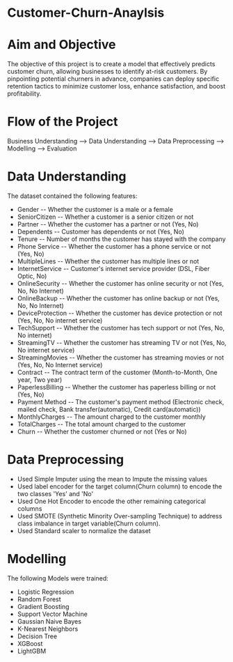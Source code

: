 # Customer-Churn-Anaylsis

# Aim and Objective
The objective of this project is to create a model that effectively predicts customer churn, allowing businesses to identify at-risk customers. By pinpointing potential churners in advance, companies can deploy specific retention tactics to minimize customer loss, enhance satisfaction, and boost profitability.

# Flow of the Project
Business Understanding --> Data Understanding --> Data Preprocessing --> Modelling --> Evaluation

# Data Understanding

The dataset contained the following features:

- Gender -- Whether the customer is a male or a female
- SeniorCitizen -- Whether a customer is a senior citizen or not
- Partner -- Whether the customer has a partner or not (Yes, No)
- Dependents -- Customer has dependents or not (Yes, No)
- Tenure -- Number of months the customer has stayed with the company
- Phone Service -- Whether the customer has a phone service or not (Yes, No)
- MultipleLines -- Whether the customer has multiple lines or not
- InternetService -- Customer's internet service provider (DSL, Fiber Optic, No)
- OnlineSecurity -- Whether the customer has online security or not (Yes, No, No Internet)
- OnlineBackup -- Whether the customer has online backup or not (Yes, No, No Internet)
- DeviceProtection -- Whether the customer has device protection or not (Yes, No, No internet service)
- TechSupport -- Whether the customer has tech support or not (Yes, No, No internet)
- StreamingTV -- Whether the customer has streaming TV or not (Yes, No, No internet service)
- StreamingMovies -- Whether the customer has streaming movies or not (Yes, No, No Internet service)
- Contract -- The contract term of the customer (Month-to-Month, One year, Two year)
- PaperlessBilling -- Whether the customer has paperless billing or not (Yes, No)
- Payment Method -- The customer's payment method (Electronic check, mailed check, Bank transfer(automatic), Credit card(automatic))
- MonthlyCharges -- The amount charged to the customer monthly
- TotalCharges -- The total amount charged to the customer
- Churn -- Whether the customer churned or not (Yes or No)
  
# Data Preprocessing

- Used Simple Imputer using the mean to Impute the missing values
- Used label encoder for the target column(Churn column) to encode the two classes 'Yes' and 'No'
- Used One Hot Encoder to encode the other remaining categorical columns
- Used SMOTE (Synthetic Minority Over-sampling Technique) to address class imbalance in target variable(Churn column).
- Used Standard scaler to normalize the dataset
 
# Modelling
The following Models were trained:

- Logistic Regression
- Random Forest
- Gradient Boosting
- Support Vector Machine
- Gaussian Naive Bayes
- K-Nearest Neighbors
- Decision Tree
- XGBoost
- LightGBM


